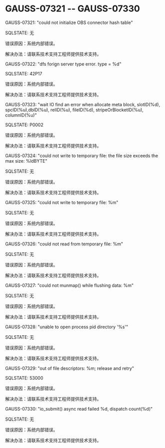 # GAUSS-07321 -- GAUSS-07330<a name="ZH-CN_TOPIC_0302073076"></a>

GAUSS-07321: "could not initialize OBS connector hash table"

SQLSTATE: 无

错误原因：系统内部错误。

解决办法：请联系技术支持工程师提供技术支持。

GAUSS-07322: "dfs forign server type error. type = %d"

SQLSTATE: 42P17

错误原因：系统内部错误。

解决办法：请联系技术支持工程师提供技术支持。

GAUSS-07323: "wait IO find an error when allocate meta block, slotID\(%d\), spcID\(%u\),dbID\(%u\), relID\(%u\), fileID\(%d\), stripeOrBlocketID\(%u\), columnID\(%u\)"

SQLSTATE: P0002

错误原因：系统内部错误。

解决办法：请联系技术支持工程师提供技术支持。

GAUSS-07324: "could not write to temporary file: the file size exceeds the max size: %ldBYTE"

SQLSTATE: 无

错误原因：系统内部错误。

解决办法：请联系技术支持工程师提供技术支持。

GAUSS-07325: "could not write to temporary file: %m"

SQLSTATE: 无

错误原因：系统内部错误。

解决办法：请联系技术支持工程师提供技术支持。

GAUSS-07326: "could not read from temporary file: %m"

SQLSTATE: 无

错误原因：系统内部错误。

解决办法：请联系技术支持工程师提供技术支持。

GAUSS-07327: "could not munmap\(\) while flushing data: %m"

SQLSTATE: 无

错误原因：系统内部错误。

解决办法：请联系技术支持工程师提供技术支持。

GAUSS-07328: "unable to open process pid directory '%s'"

SQLSTATE: 无

错误原因：系统内部错误。

解决办法：请联系技术支持工程师提供技术支持。

GAUSS-07329: "out of file descriptors: %m; release and retry"

SQLSTATE: 53000

错误原因：系统内部错误。

解决办法：请联系技术支持工程师提供技术支持。

GAUSS-07330: "io\_submit\(\) async read failed %d, dispatch count\(%d\)"

SQLSTATE: 无

错误原因：系统内部错误。

解决办法：请联系技术支持工程师提供技术支持。


